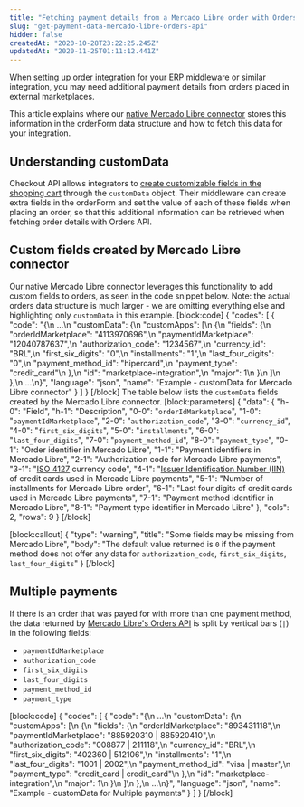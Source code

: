 ```yaml
---
title: "Fetching payment details from a Mercado Libre order with Orders API"
slug: "get-payment-data-mercado-libre-orders-api"
hidden: false
createdAt: "2020-10-28T23:22:25.245Z"
updatedAt: "2020-11-25T01:11:12.441Z"
---
```

When [setting up order integration](https://developers.vtex.com/docs/guides/erp-integration-set-up-order-integration) for your ERP middleware or similar integration, you may need additional payment details from orders placed in external marketplaces. 

This article explains where our [native Mercado Libre connector](https://help.vtex.com/pt/tracks/mercado-libre-integration-set-up--2YfvI3Jxe0CGIKoWIGQEIq/51oWBHvVxSs8eAwLQhSbSd) stores this information in the orderForm data structure and how to fetch this data for your integration.

## Understanding customData

Checkout API allows integrators to [create customizable fields in the shopping cart](https://developers.vtex.com/docs/guides/add-and-handle-custom-information-in-the-order#creating-apps-and-fields-through-the-configuration-request) through the `customData` object. Their middleware can create extra fields in the orderForm and set the value of each of these fields when placing an order, so that this additional information can be retrieved when fetching order details with Orders API.

## Custom fields created by Mercado Libre connector

Our native Mercado Libre connector leverages this functionality to add custom fields to orders, as seen in the code snippet below. Note: the actual orders data structure is much larger - we are omitting everything else and highlighting only `customData` in this example.
[block:code]
{
  "codes": [
    {
      "code": "{\n ...\n    \"customData\": {\n        \"customApps\": [\n            {\n                \"fields\": {\n                    \"orderIdMarketplace\": \"4113970696\",\n                    \"paymentIdMarketplace\": \"12040787637\",\n                    \"authorization_code\": \"1234567\",\n                    \"currency_id\": \"BRL\",\n                    \"first_six_digits\": \"0\",\n                    \"installments\": \"1\",\n                    \"last_four_digits\": \"0\",\n                    \"payment_method_id\": \"hipercard\",\n                    \"payment_type\": \"credit_card\"\n                },\n                \"id\": \"marketplace-integration\",\n                \"major\": 1\n            }\n        ]\n    },\n ...\n}",
      "language": "json",
      "name": "Example - customData for Mercado Libre connector"
    }
  ]
}
[/block]
The table below lists the `customData` fields created by the Mercado Libre connector.
[block:parameters]
{
  "data": {
    "h-0": "Field",
    "h-1": "Description",
    "0-0": "`orderIdMarketplace`",
    "1-0": "`paymentIdMarketplace`",
    "2-0": "`authorization_code`",
    "3-0": "`currency_id`",
    "4-0": "`first_six_digits`",
    "5-0": "`installments`",
    "6-0": "`last_four_digits`",
    "7-0": "`payment_method_id`",
    "8-0": "`payment_type`",
    "0-1": "Order identifier in Mercado Libre",
    "1-1": "Payment identifiers in Mercado Libre",
    "2-1": "Authorization code for Mercado Libre payments",
    "3-1": "[ISO 4127](https://en.wikipedia.org/wiki/ISO_4217) currency code",
    "4-1": "[Issuer Identification Number (IIN)](https://en.wikipedia.org/wiki/Payment_card_number#Issuer_identification_number_(IIN)) of credit cards used in Mercado Libre payments",
    "5-1": "Number of installments for Mercado Libre order",
    "6-1": "Last four digits of credit cards used in Mercado Libre payments",
    "7-1": "Payment method identifier in Mercado Libre",
    "8-1": "Payment type identifier in Mercado Libre"
  },
  "cols": 2,
  "rows": 9
}
[/block]

[block:callout]
{
  "type": "warning",
  "title": "Some fields may be missing from Mercado Libre",
  "body": "The default value returned is `0` if the payment method does not offer any data for `authorization_code`, `first_six_digits`, `last_four_digits`"
}
[/block]
## Multiple payments

If there is an order that was payed for with more than one payment method, the data returned by [Mercado Libre's Orders API](https://developers.mercadolivre.com.br/en_us/manage-sales#How-can-I-know-if-there-are-two-payments) is split by vertical bars (`|`) in the following fields:

- `paymentIdMarketplace`
- `authorization_code`
- `first_six_digits`
- `last_four_digits`
- `payment_method_id`
- `payment_type`


[block:code]
{
  "codes": [
    {
      "code": "{\n ...\n    \"customData\": {\n        \"customApps\": [\n            {\n                \"fields\": {\n                    \"orderIdMarketplace\": \"893431118\",\n                    \"paymentIdMarketplace\": \"885920310 | 885920410\",\n                    \"authorization_code\": \"008877 | 211118\",\n                    \"currency_id\": \"BRL\",\n                    \"first_six_digits\": \"402360 | 512106\",\n                    \"installments\": \"1\",\n                    \"last_four_digits\": \"1001 | 2002\",\n                    \"payment_method_id\": \"visa | master\",\n                    \"payment_type\": \"credit_card | credit_card\"\n                },\n                \"id\": \"marketplace-integration\",\n                \"major\": 1\n            }\n        ]\n    },\n ...\n}",
      "language": "json",
      "name": "Example - customData for Multiple payments"
    }
  ]
}
[/block]
